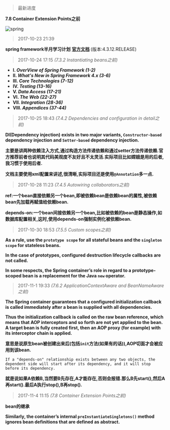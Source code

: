 > 最新进度 

**7.8 Container Extension Points之前**

![spring](http://ouq6u283u.bkt.clouddn.com/17-10-24-18:47springfirst.jpg)

> 2017-10-23 21:39

**spring framework半月学习计划** 
**[官方文档](https://docs.spring.io/spring/docs/4.3.12.RELEASE/spring-framework-reference/htmlsingle)&nbsp;**(版本:4.3.12.RELEASE)

<!--more-->

> 2017-10-24 17:15 *(7.3.2 Instantiating beans之前)*

- **Ⅰ. *OverView of Spring Framework (1-2)***
- **Ⅱ. *What's New in Spring Framework 4.x (3-6)***
- **Ⅲ. *Core Technologies (7-12)***
- **Ⅳ. *Testing (13-16)***
- **V. *Data Access (17-21)***
- **Ⅵ. *The Web (22-27)***
- **Ⅶ. *Integration (28-36)***
- **Ⅷ. *Appendices (37-44)***

> 2017-10-25 18:43 *(7.4.2 Dependencies and configuration in detail之前)*

**DI(Dependency injection) exists in two major variants, `Constructor-based` dependency injection and `Setter-based` dependency injection.**

**主要是讲两种依赖注入方式,通过构造方法传递依赖和通过setter方法传递依赖.官方推荐前者也说明其代码美观度不友好且不太灵活.实际项目比如嫦娥是用的后者,我习惯于使用后者.**

**文档主要使用xml配置来讲述,很清晰,实际项目还是使用`@Annotation`多一点.**

> 2017-10-28 11:23 *(7.4.5 Autowiring collaborators之前)*

**ref:一个bean直接依赖另一个bean,即被依赖bean是依赖bean的属性,被依赖bean先加载再赋值给依赖bean.**

**depends-on:一个bean间接依赖另一个bean,比如被依赖的bean是静态操作,如数据库配置相关,这时,使用depends-on强制实例化被依赖bean.**

> 2017-10-30 18:53 *(7.5.5 Custom scopes之前)*

**As a rule, use the `prototype scope` for all stateful beans and the `singleton scope` for stateless beans.**

**In the case of prototypes, configured destruction lifecycle callbacks are not called.**

**In some respects, the Spring container’s role in regard to a prototype-scoped bean is a replacement for the Java `new` operator.**

> 2017-11-1 19:33 *(7.6.2 ApplicationContextAware and BeanNameAware之前)*

**The Spring container guarantees that a configured initialization callback is called immediately after a bean is supplied with all dependencies.**

**Thus the initialization callback is called on the raw bean reference, which means that AOP interceptors and so forth are not yet applied to the bean. A target bean is fully created first, then an AOP proxy (for example) with its interceptor chain is applied.**

**意思是说原生bean被创建出来后(包括`init`方法(如果有的话)),AOP切面才会被应用到该bean.**

`If a "depends-on" relationship exists between any two objects, the dependent side will start after its dependency, and it will stop before its dependency.`

**就是说如果A依赖B,当然要B先存在,A才能存在,否则会报错.那么B先start(),然后A再start().最后A执行stop(),B再stop().**

> 2017-11-4 11:15 *(7.8 Container Extension Points之前)*

**bean的继承**

**Similarly, the container’s internal `preInstantiateSingletons()` method ignores bean definitions that are defined as abstract.**